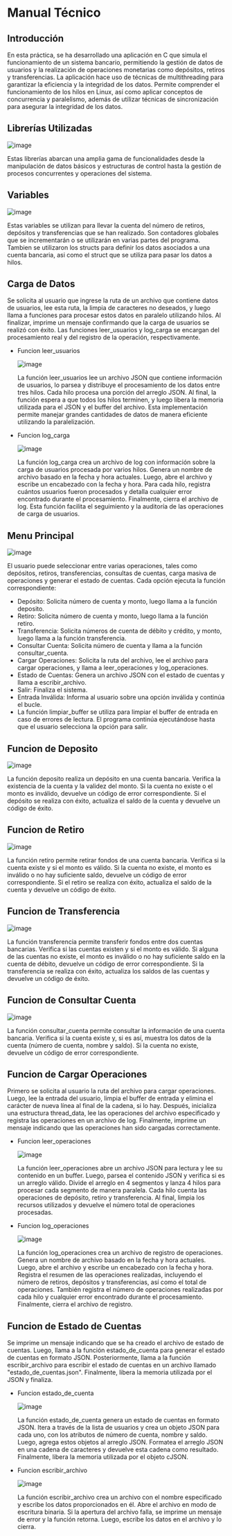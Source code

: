 # Manual Técnico 

## Introducción
En esta práctica, se ha desarrollado una aplicación en C que simula el funcionamiento de un sistema bancario, permitiendo la gestión de datos de usuarios y la realización de operaciones monetarias como depósitos, retiros y transferencias. La aplicación hace uso de técnicas de multithreading para garantizar la eficiencia y la integridad de los datos. Permite comprender el funcionamiento de los hilos en Linux, así como aplicar conceptos de concurrencia y paralelismo, además de utilizar técnicas de sincronización para asegurar la integridad de los datos.

## Librerías Utilizadas

![image](https://github.com/crstn07/SO2_GRUPO1/assets/87725718/de280aaa-5e19-4778-941b-fefab56d6576)

Estas librerías abarcan una amplia gama de funcionalidades desde la manipulación de datos básicos y estructuras de control hasta la gestión de procesos concurrentes y operaciones del sistema.

## Variables 

![image](https://github.com/crstn07/SO2_GRUPO1/assets/87725718/c173f91c-ff6a-4793-a53b-6cc5fadc5065)

Estas variables se utilizan para llevar la cuenta del número de retiros, depósitos y transferencias que se han realizado. Son contadores globales que se incrementarán o se utilizarán en varias partes del programa. Tambien se utilizaron los structs para definir los datos asociados a una cuenta bancaria, asi como el struct que se utiliza para pasar los datos a hilos.

## Carga de Datos
Se solicita al usuario que ingrese la ruta de un archivo que contiene datos de usuarios, lee esta ruta, la limpia de caracteres no deseados, y luego llama a funciones para procesar estos datos en paralelo utilizando hilos. Al finalizar, imprime un mensaje confirmando que la carga de usuarios se realizó con éxito. Las funciones leer_usuarios y log_carga se encargan del procesamiento real y del registro de la operación, respectivamente.

- Funcion leer_usuarios

    ![image](https://github.com/crstn07/SO2_GRUPO1/assets/87725718/59f95391-71ba-4c58-974e-d9abf0196320)

    La función leer_usuarios lee un archivo JSON que contiene información de usuarios, lo parsea y distribuye el procesamiento de los datos entre tres hilos. Cada hilo procesa una porción del arreglo JSON. Al final, la función espera a que todos los hilos terminen, y luego libera la memoria utilizada para el JSON y el buffer del archivo. Esta implementación permite manejar grandes cantidades de datos de manera eficiente utilizando la paralelización.

- Funcion log_carga

    ![image](https://github.com/crstn07/SO2_GRUPO1/assets/87725718/0e3c0def-21cd-45d4-8479-1e12288e4ff1)

    La función log_carga crea un archivo de log con información sobre la carga de usuarios procesada por varios hilos. Genera un nombre de archivo basado en la fecha y hora actuales. Luego, abre el archivo y escribe un encabezado con la fecha y hora. Para cada hilo, registra cuántos usuarios fueron procesados y detalla cualquier error encontrado durante el procesamiento. Finalmente, cierra el archivo de log. Esta función facilita el seguimiento y la auditoría de las operaciones de carga de usuarios.


## Menu Principal

![image](https://github.com/crstn07/SO2_GRUPO1/assets/87725718/f8e542bf-07fe-4ff1-a395-8ad5fa2c9b34)

El usuario puede seleccionar entre varias operaciones, tales como depósitos, retiros, transferencias, consultas de cuentas, carga masiva de operaciones y generar el estado de cuentas. Cada opción ejecuta la función correspondiente:

- Depósito: Solicita número de cuenta y monto, luego llama a la función deposito.
- Retiro: Solicita número de cuenta y monto, luego llama a la función retiro.
- Transferencia: Solicita números de cuenta de débito y crédito, y monto, luego llama a la función transferencia.
- Consultar Cuenta: Solicita número de cuenta y llama a la función consultar_cuenta.
- Cargar Operaciones: Solicita la ruta del archivo, lee el archivo para cargar operaciones, y llama a leer_operaciones y log_operaciones.
- Estado de Cuentas: Genera un archivo JSON con el estado de cuentas y llama a escribir_archivo.
- Salir: Finaliza el sistema.
- Entrada Inválida: Informa al usuario sobre una opción inválida y continúa el bucle.
- La función limpiar_buffer se utiliza para limpiar el buffer de entrada en caso de errores de lectura. El programa continúa ejecutándose hasta que el usuario selecciona la opción para salir.

## Funcion de Deposito

![image](https://github.com/crstn07/SO2_GRUPO1/assets/87725718/4f35e102-7850-47e2-9118-4f0f9e8c21f3)

La función deposito realiza un depósito en una cuenta bancaria. Verifica la existencia de la cuenta y la validez del monto. Si la cuenta no existe o el monto es inválido, devuelve un código de error correspondiente. Si el depósito se realiza con éxito, actualiza el saldo de la cuenta y devuelve un código de éxito.

## Funcion de Retiro

![image](https://github.com/crstn07/SO2_GRUPO1/assets/87725718/b64d132c-4953-444b-aba6-7da0de94fb65)

La función retiro permite retirar fondos de una cuenta bancaria. Verifica si la cuenta existe y si el monto es válido. Si la cuenta no existe, el monto es inválido o no hay suficiente saldo, devuelve un código de error correspondiente. Si el retiro se realiza con éxito, actualiza el saldo de la cuenta y devuelve un código de éxito.

## Funcion de Transferencia

![image](https://github.com/crstn07/SO2_GRUPO1/assets/87725718/1ce99d6b-4945-4d47-beff-0641622a9cc7)

La función transferencia permite transferir fondos entre dos cuentas bancarias. Verifica si las cuentas existen y si el monto es válido. Si alguna de las cuentas no existe, el monto es inválido o no hay suficiente saldo en la cuenta de débito, devuelve un código de error correspondiente. Si la transferencia se realiza con éxito, actualiza los saldos de las cuentas y devuelve un código de éxito.

## Funcion de Consultar Cuenta

![image](https://github.com/crstn07/SO2_GRUPO1/assets/87725718/866c5667-b0c2-4e3f-b0ca-98590cf15130)

La función consultar_cuenta permite consultar la información de una cuenta bancaria. Verifica si la cuenta existe y, si es así, muestra los datos de la cuenta (número de cuenta, nombre y saldo). Si la cuenta no existe, devuelve un código de error correspondiente.

## Funcion de Cargar Operaciones

Primero se solicita al usuario la ruta del archivo para cargar operaciones. Luego, lee la entrada del usuario, limpia el buffer de entrada y elimina el carácter de nueva línea al final de la cadena, si lo hay. Después, inicializa una estructura thread_data, lee las operaciones del archivo especificado y registra las operaciones en un archivo de log. Finalmente, imprime un mensaje indicando que las operaciones han sido cargadas correctamente.

- Funcion leer_operaciones

    ![image](https://github.com/crstn07/SO2_GRUPO1/assets/87725718/d9ebc78e-d573-4b48-86ee-8cf143d93317)

    La función leer_operaciones abre un archivo JSON para lectura y lee su contenido en un buffer. Luego, parsea el contenido JSON y verifica si es un arreglo válido. Divide el arreglo en 4 segmentos y lanza 4 hilos para procesar cada segmento de manera paralela. Cada hilo cuenta las operaciones de depósito, retiro y transferencia. Al final, limpia los recursos utilizados y devuelve el número total de operaciones procesadas.


- Funcion log_operaciones

    ![image](https://github.com/crstn07/SO2_GRUPO1/assets/87725718/16e03e2b-2287-4314-83de-930c126307a6)

    La función log_operaciones crea un archivo de registro de operaciones. Genera un nombre de archivo basado en la fecha y hora actuales. Luego, abre el archivo y escribe un encabezado con la fecha y hora. Registra el resumen de las operaciones realizadas, incluyendo el número de retiros, depósitos y transferencias, así como el total de operaciones. También registra el número de operaciones realizadas por cada hilo y cualquier error encontrado durante el procesamiento. Finalmente, cierra el archivo de registro.


## Funcion de Estado de Cuentas

Se imprime un mensaje indicando que se ha creado el archivo de estado de cuentas. Luego, llama a la función estado_de_cuenta para generar el estado de cuentas en formato JSON. Posteriormente, llama a la función escribir_archivo para escribir el estado de cuentas en un archivo llamado "estado_de_cuentas.json". Finalmente, libera la memoria utilizada por el JSON y finaliza.

- Funcion estado_de_cuenta

    ![image](https://github.com/crstn07/SO2_GRUPO1/assets/87725718/6c26e444-ba51-4bbf-b796-705f29455972)

    La función estado_de_cuenta genera un estado de cuentas en formato JSON. Itera a través de la lista de usuarios y crea un objeto JSON para cada uno, con los atributos de número de cuenta, nombre y saldo. Luego, agrega estos objetos al arreglo JSON. Formatea el arreglo JSON en una cadena de caracteres y devuelve esta cadena como resultado. Finalmente, libera la memoria utilizada por el objeto cJSON.

- Funcion escribir_archivo

    ![image](https://github.com/crstn07/SO2_GRUPO1/assets/87725718/cba4ab1b-b9f2-4b7a-a65a-fbe7a10167a1)

    La función escribir_archivo crea un archivo con el nombre especificado y escribe los datos proporcionados en él. Abre el archivo en modo de escritura binaria. Si la apertura del archivo falla, se imprime un mensaje de error y la función retorna. Luego, escribe los datos en el archivo y lo cierra.




